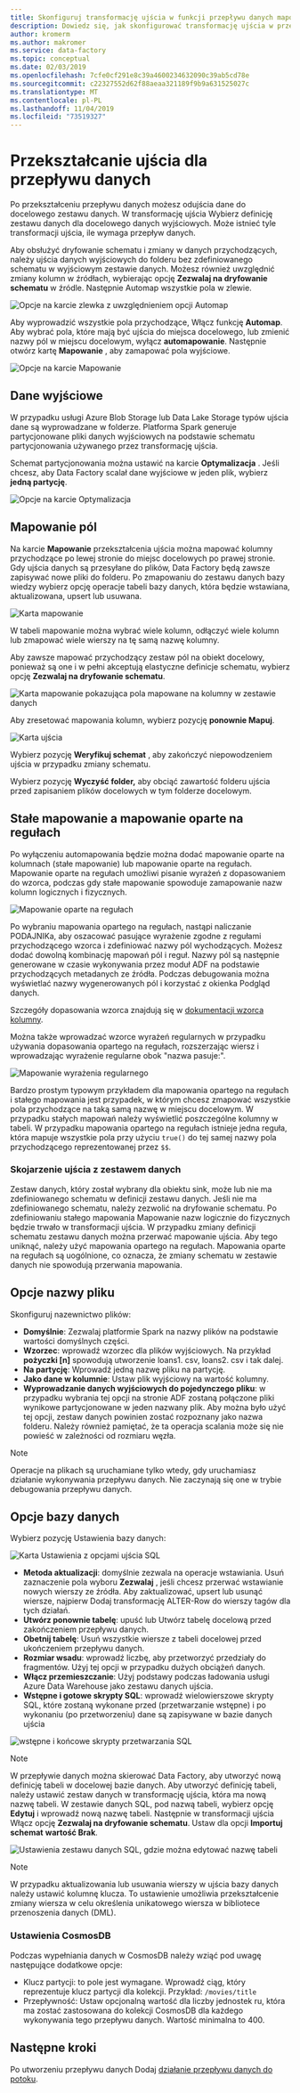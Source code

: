 ```yaml
---
title: Skonfiguruj transformację ujścia w funkcji przepływu danych mapowania Azure Data Factory
description: Dowiedz się, jak skonfigurować transformację ujścia w przepływie danych mapowania.
author: kromerm
ms.author: makromer
ms.service: data-factory
ms.topic: conceptual
ms.date: 02/03/2019
ms.openlocfilehash: 7cfe0cf291e8c39a4600234632090c39ab5cd78e
ms.sourcegitcommit: c22327552d62f88aeaa321189f9b9a631525027c
ms.translationtype: MT
ms.contentlocale: pl-PL
ms.lasthandoff: 11/04/2019
ms.locfileid: "73519327"
---
```

# <a name="sink-transformation-for-a-data-flow"></a>Przekształcanie ujścia dla przepływu danych

Po przekształceniu przepływu danych możesz odujścia dane do docelowego zestawu danych. W transformację ujścia Wybierz definicję zestawu danych dla docelowego danych wyjściowych. Może istnieć tyle transformacji ujścia, ile wymaga przepływ danych.

Aby obsłużyć dryfowanie schematu i zmiany w danych przychodzących, należy ujścia danych wyjściowych do folderu bez zdefiniowanego schematu w wyjściowym zestawie danych. Możesz również uwzględnić zmiany kolumn w źródłach, wybierając opcję **Zezwalaj na dryfowanie schematu** w źródle. Następnie Automap wszystkie pola w zlewie.

![Opcje na karcie zlewka z uwzględnieniem opcji Automap](media/data-flow/sink1.png "ujścia 1")

Aby wyprowadzić wszystkie pola przychodzące, Włącz funkcję **Automap**. Aby wybrać pola, które mają być ujścia do miejsca docelowego, lub zmienić nazwy pól w miejscu docelowym, wyłącz **automapowanie**. Następnie otwórz kartę **Mapowanie** , aby zamapować pola wyjściowe.

![Opcje na karcie Mapowanie](media/data-flow/sink2.png "ujścia 2")

## <a name="output"></a>Dane wyjściowe 
W przypadku usługi Azure Blob Storage lub Data Lake Storage typów ujścia dane są wyprowadzane w folderze. Platforma Spark generuje partycjonowane pliki danych wyjściowych na podstawie schematu partycjonowania używanego przez transformację ujścia. 

Schemat partycjonowania można ustawić na karcie **Optymalizacja** . Jeśli chcesz, aby Data Factory scalał dane wyjściowe w jeden plik, wybierz **jedną partycję**.

![Opcje na karcie Optymalizacja](media/data-flow/opt001.png "Opcje ujścia")

## <a name="field-mapping"></a>Mapowanie pól
Na karcie **Mapowanie** przekształcenia ujścia można mapować kolumny przychodzące po lewej stronie do miejsc docelowych po prawej stronie. Gdy ujścia danych są przesyłane do plików, Data Factory będą zawsze zapisywać nowe pliki do folderu. Po zmapowaniu do zestawu danych bazy wiedzy wybierz opcję operacje tabeli bazy danych, która będzie wstawiana, aktualizowana, upsert lub usuwana.

![Karta mapowanie](media/data-flow/sink2.png "Ujścia")

W tabeli mapowanie można wybrać wiele kolumn, odłączyć wiele kolumn lub zmapować wiele wierszy na tę samą nazwę kolumny.

Aby zawsze mapować przychodzący zestaw pól na obiekt docelowy, ponieważ są one i w pełni akceptują elastyczne definicje schematu, wybierz opcję **Zezwalaj na dryfowanie schematu**.

![Karta mapowanie pokazująca pola mapowane na kolumny w zestawie danych](media/data-flow/multi1.png "wiele opcji")

Aby zresetować mapowania kolumn, wybierz pozycję **ponownie Mapuj**.

![Karta ujścia](media/data-flow/sink1.png "Ujścia — jeden")

Wybierz pozycję **Weryfikuj schemat** , aby zakończyć niepowodzeniem ujścia w przypadku zmiany schematu.

Wybierz pozycję **Wyczyść folder,** aby obciąć zawartość folderu ujścia przed zapisaniem plików docelowych w tym folderze docelowym.

## <a name="fixed-mapping-vs-rule-based-mapping"></a>Stałe mapowanie a mapowanie oparte na regułach
Po wyłączeniu automapowania będzie można dodać mapowanie oparte na kolumnach (stałe mapowanie) lub mapowanie oparte na regułach. Mapowanie oparte na regułach umożliwi pisanie wyrażeń z dopasowaniem do wzorca, podczas gdy stałe mapowanie spowoduje zamapowanie nazw kolumn logicznych i fizycznych.

![Mapowanie oparte na regułach](media/data-flow/rules4.png "Mapowanie oparte na regułach")

Po wybraniu mapowania opartego na regułach, nastąpi naliczanie PODAJNIKa, aby oszacować pasujące wyrażenie zgodne z regułami przychodzącego wzorca i zdefiniować nazwy pól wychodzących. Możesz dodać dowolną kombinację mapowań pól i reguł. Nazwy pól są następnie generowane w czasie wykonywania przez moduł ADF na podstawie przychodzących metadanych ze źródła. Podczas debugowania można wyświetlać nazwy wygenerowanych pól i korzystać z okienka Podgląd danych.

Szczegóły dopasowania wzorca znajdują się w [dokumentacji wzorca kolumny](concepts-data-flow-column-pattern.md).

Można także wprowadzać wzorce wyrażeń regularnych w przypadku używania dopasowania opartego na regułach, rozszerzając wiersz i wprowadzając wyrażenie regularne obok "nazwa pasuje:".

![Mapowanie wyrażenia regularnego](media/data-flow/scdt1g4.png "Mapowanie wyrażenia regularnego")

Bardzo prostym typowym przykładem dla mapowania opartego na regułach i stałego mapowania jest przypadek, w którym chcesz zmapować wszystkie pola przychodzące na taką samą nazwę w miejscu docelowym. W przypadku stałych mapowań należy wyświetlić poszczególne kolumny w tabeli. W przypadku mapowania opartego na regułach istnieje jedna reguła, która mapuje wszystkie pola przy użyciu ```true()``` do tej samej nazwy pola przychodzącego reprezentowanej przez ```$$```.

### <a name="sink-association-with-dataset"></a>Skojarzenie ujścia z zestawem danych

Zestaw danych, który został wybrany dla obiektu sink, może lub nie ma zdefiniowanego schematu w definicji zestawu danych. Jeśli nie ma zdefiniowanego schematu, należy zezwolić na dryfowanie schematu. Po zdefiniowaniu stałego mapowania Mapowanie nazw logicznie do fizycznych będzie trwało w transformacji ujścia. W przypadku zmiany definicji schematu zestawu danych można przerwać mapowanie ujścia. Aby tego uniknąć, należy użyć mapowania opartego na regułach. Mapowania oparte na regułach są uogólnione, co oznacza, że zmiany schematu w zestawie danych nie spowodują przerwania mapowania.

## <a name="file-name-options"></a>Opcje nazwy pliku

Skonfiguruj nazewnictwo plików: 

   * **Domyślnie**: Zezwalaj platformie Spark na nazwy plików na podstawie wartości domyślnych części.
   * **Wzorzec**: wprowadź wzorzec dla plików wyjściowych. Na przykład **pożyczki [n]** spowodują utworzenie loans1. csv, loans2. csv i tak dalej.
   * **Na partycję**: Wprowadź jedną nazwę pliku na partycję.
   * **Jako dane w kolumnie**: Ustaw plik wyjściowy na wartość kolumny.
   * **Wyprowadzanie danych wyjściowych do pojedynczego pliku**: w przypadku wybrania tej opcji na stronie ADF zostaną połączone pliki wynikowe partycjonowane w jeden nazwany plik. Aby można było użyć tej opcji, zestaw danych powinien zostać rozpoznany jako nazwa folderu. Należy również pamiętać, że ta operacja scalania może się nie powieść w zależności od rozmiaru węzła.

> [!NOTE]
> Operacje na plikach są uruchamiane tylko wtedy, gdy uruchamiasz działanie wykonywania przepływu danych. Nie zaczynają się one w trybie debugowania przepływu danych.

## <a name="database-options"></a>Opcje bazy danych

Wybierz pozycję Ustawienia bazy danych:

![Karta Ustawienia z opcjami ujścia SQL](media/data-flow/alter-row2.png "Opcje SQL")

* **Metoda aktualizacji**: domyślnie zezwala na operacje wstawiania. Usuń zaznaczenie pola wyboru **Zezwalaj** , jeśli chcesz przerwać wstawianie nowych wierszy ze źródła. Aby zaktualizować, upsert lub usunąć wiersze, najpierw Dodaj transformację ALTER-Row do wierszy tagów dla tych działań. 
* **Utwórz ponownie tabelę**: upuść lub Utwórz tabelę docelową przed zakończeniem przepływu danych.
* **Obetnij tabelę**: Usuń wszystkie wiersze z tabeli docelowej przed ukończeniem przepływu danych.
* **Rozmiar wsadu**: wprowadź liczbę, aby przetworzyć przedziały do fragmentów. Użyj tej opcji w przypadku dużych obciążeń danych. 
* **Włącz przemieszczanie**: Użyj podstawy podczas ładowania usługi Azure Data Warehouse jako zestawu danych ujścia.
* **Wstępne i gotowe skrypty SQL**: wprowadź wielowierszowe skrypty SQL, które zostaną wykonane przed (przetwarzanie wstępne) i po wykonaniu (po przetworzeniu) dane są zapisywane w bazie danych ujścia

![wstępne i końcowe skrypty przetwarzania SQL](media/data-flow/prepost1.png "Skrypty przetwarzania SQL")

> [!NOTE]
> W przepływie danych można skierować Data Factory, aby utworzyć nową definicję tabeli w docelowej bazie danych. Aby utworzyć definicję tabeli, należy ustawić zestaw danych w transformację ujścia, która ma nową nazwę tabeli. W zestawie danych SQL, pod nazwą tabeli, wybierz opcję **Edytuj** i wprowadź nową nazwę tabeli. Następnie w transformacji ujścia Włącz opcję **Zezwalaj na dryfowanie schematu**. Ustaw dla opcji **Importuj schemat** **wartość Brak**.

![Ustawienia zestawu danych SQL, gdzie można edytować nazwę tabeli](media/data-flow/dataset2.png "Schemat SQL")

> [!NOTE]
> W przypadku aktualizowania lub usuwania wierszy w ujścia bazy danych należy ustawić kolumnę klucza. To ustawienie umożliwia przekształcenie zmiany wiersza w celu określenia unikatowego wiersza w bibliotece przenoszenia danych (DML).

### <a name="cosmosdb-specific-settings"></a>Ustawienia CosmosDB

Podczas wypełniania danych w CosmosDB należy wziąć pod uwagę następujące dodatkowe opcje:

* Klucz partycji: to pole jest wymagane. Wprowadź ciąg, który reprezentuje klucz partycji dla kolekcji. Przykład: ```/movies/title```
* Przepływność: Ustaw opcjonalną wartość dla liczby jednostek ru, która ma zostać zastosowana do kolekcji CosmosDB dla każdego wykonywania tego przepływu danych. Wartość minimalna to 400.

## <a name="next-steps"></a>Następne kroki
Po utworzeniu przepływu danych Dodaj [działanie przepływu danych do potoku](concepts-data-flow-overview.md).
